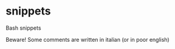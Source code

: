snippets
========

Bash snippets

Beware! Some comments are written in italian (or in poor english)

